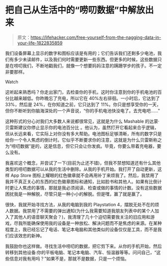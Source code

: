 # 把自己从生活中的“唠叨数据”中解放出来

> 原文：<https://lifehacker.com/free-yourself-from-the-nagging-data-in-your-life-1822835859>

我们设备屏幕上显示的数字和图标应该是有用的；它们告诉我们还剩多少电池，我们有多少未读邮件，以及我们何时需要更新一些东西。但更多的时候，这些数据只是在唠叨我们，不断地戳我们，就像一个想要妈妈注意的蹒跚学步的孩子。不一定非要那样。

Watch

这听起来熟悉吗？你走出家门，去检查你的手机，这时你注意到你的手机电池的百分比越来越低。你昨晚忘了充电，所以它在 40%左右徘徊。一小时后，它达到了 33%，然后是 24%，在你知道之前，它只达到了 11%。你只是想享受你的一天，但你不断听到你脑海深处的一个声音说，“你的手机电池快没电了。去充电吧……”

这种形式的分心对我们大多数人来说都很常见，这就是为什么 Mashable 的达蒙·贝雷斯建议你停止显示你的电池百分比 。他认为，虽然打开它看起来合乎逻辑，但从长远来看，它实际上对你没有多大帮助。电池图标足够清晰，所有的数字只是给你一个令人焦虑的倒计时。它似乎不断要求你的注意，这就是为什么贝雷斯称之为“唠叨数据”是的，这是信息，但它只会让你发疯。毕竟，你要么带着充电器，要么没有。

我喜欢这个概念，并尝试了一下(目前为止还不错)，但我不禁想知道还有什么其他类型的唠叨数据可以从我的生活中删除。从我的手机开始。我打开了自动更新，这样 App Store 图标上耀眼的红色徽章就不会再用补丁来烦我了。然后，我禁用了我并不真正关心的东西的红色徽章图标和通知，比如脸书和其他人。如果有比倒计时更让人焦虑的事情，那就是我必须阅读、检查或做的事情的计数。没有这些数据困扰我是一种解脱，尽管只是一种小小的解脱。但是嘿，赢了就是赢了。

很快，我就开始寻找方法，从我的电脑到我的 Playstation 4，摆脱无处不在的烦人数据。我禁用了不需要的弹出通知(为什么我需要知道我朋友列表中的某个人加入了其他人的语音聊天聚会？)，我清理了几十个迫切需要我关注的旧应用和游戏，尽我所能确保使用我的设备是一种放松、解决问题而不是焦虑的来源。在某种程度上，我已经忘记了电话、笔记本电脑和其他类似的设备仅仅是工具，而不是我们应该效忠的新神。

我鼓励你也这样做。寻找生活中唠叨的数据，把它剪下来。从你的手机开始，然后转移到其他设备:你的平板电脑、笔记本电脑、汽车、恒温器等等。问问自己，“这些信息对我有用吗？”如果不是，那就不是数据，只是一个烦恼。